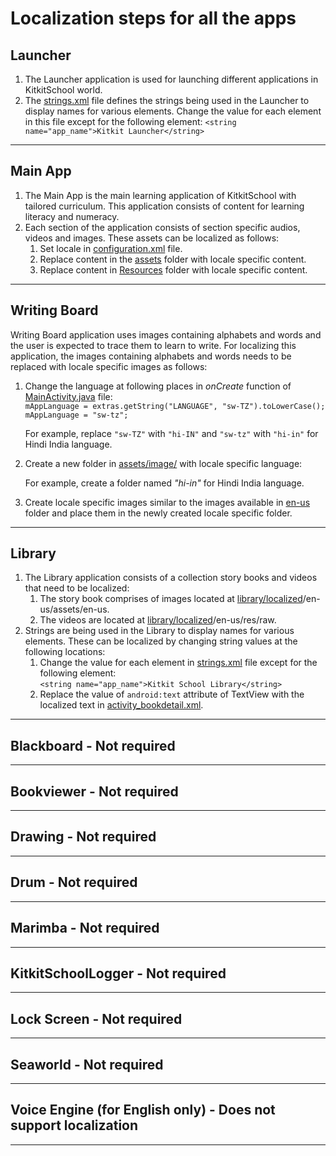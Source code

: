 # Localization steps for all the apps

## Launcher
1. The Launcher application is used for launching different applications in KitkitSchool world.
2. The [strings.xml](https://github.com/XPRIZE/GLEXP-Team-KitkitSchool/blob/master/launcher/app/src/main/res/values/strings.xml) file defines the strings being used in the Launcher to display names for various elements. Change the value for each element in this file except for the following element: 
    `<string name="app_name">Kitkit Launcher</string>`
___
## Main App
1. The Main App is the main learning application of KitkitSchool with tailored curriculum. This application consists of content for learning literacy and numeracy.  
2. Each section of the application consists of section specific audios, videos and images. These assets can be localized as follows:  
    1. Set locale in [configuration.xml](https://github.com/XPRIZE/GLEXP-Team-KitkitSchool/blob/master/kitkitschoollogger/kitkitlogger/src/main/res/values/configuration.xml) file.  
    2. Replace content in the [assets](https://github.com/XPRIZE/GLEXP-Team-KitkitSchool/tree/master/mainapp/proj.android-studio/models/src/main/assets) folder with locale specific content.  
    3. Replace content in [Resources](https://github.com/XPRIZE/GLEXP-Team-KitkitSchool/tree/master/mainapp/Resources) folder with locale specific content.  
___
## Writing Board
Writing Board application uses images containing alphabets and words and the user is expected to trace them to learn to write. For localizing this application, the images containing alphabets and words needs to be replaced with locale specific images as follows:

  1.  Change the language at following places in _onCreate_ function of [MainActivity.java](https://github.com/XPRIZE/GLEXP-Team-KitkitSchool/blob/master/writingboard/app/src/main/java/com/enuma/writingboard/activity/MainActivity.java) file:  
          `mAppLanguage = extras.getString("LANGUAGE", "sw-TZ").toLowerCase();`  
          `mAppLanguage = "sw-tz";`
     
       For example, replace `"sw-TZ"` with `"hi-IN"` and `"sw-tz"` with `"hi-in"` for Hindi India language.  

  2.  Create a new folder in [assets/image/](https://github.com/XPRIZE/GLEXP-Team-KitkitSchool/tree/master/writingboard/app/src/main/assets/image) with locale specific language:
    
       For example, create a folder named _"hi-in"_ for Hindi India language.

  3.  Create locale specific images similar to the images available in [en-us](https://github.com/XPRIZE/GLEXP-Team-KitkitSchool/tree/master/writingboard/app/src/main/assets/image/en-us) folder and place them in the newly created locale specific folder.
___
## Library

  1. The Library application consists of a collection story books and videos that need to be localized:  
  		1. The story book comprises of images located at [library/localized](https://github.com/XPRIZE/GLEXP-Team-KitkitSchool/tree/master/library/localized)/en-us/assets/en-us.  
  		2. The videos are located at [library/localized](https://github.com/XPRIZE/GLEXP-Team-KitkitSchool/tree/master/library/localized)/en-us/res/raw.    
  2. Strings are being used in the Library to display names for various elements. These can be localized by changing string values at the following locations:   
  		1. Change the value for each element in [strings.xml](https://github.com/XPRIZE/GLEXP-Team-KitkitSchool/blob/master/library/app/src/main/res/values/strings.xml) file except for the following element:  
  `<string name="app_name">Kitkit School Library</string>`
  		2. Replace the value of `android:text` attribute of TextView with the localized text in [activity_bookdetail.xml](https://github.com/XPRIZE/GLEXP-Team-KitkitSchool/blob/master/library/app/src/main/res/layout/activity_bookdetail.xml).
___
## Blackboard - Not required
___
## Bookviewer - Not required
___
## Drawing - Not required
___
## Drum - Not required
___
## Marimba - Not required
___
## KitkitSchoolLogger - Not required
___
## Lock Screen - Not required
___
## Seaworld - Not required
___
## Voice Engine (for English only) - Does not support localization
___
